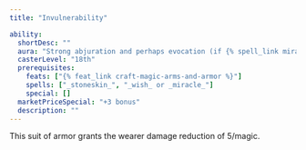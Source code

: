 ```yaml
---
title: "Invulnerability"

ability:
  shortDesc: ""
  aura: "Strong abjuration and perhaps evocation (if {% spell_link miracle %} is used)"
  casterLevel: "18th"
  prerequisites:
    feats: ["{% feat_link craft-magic-arms-and-armor %}"]
    spells: ["_stoneskin_", "_wish_ or _miracle_"]
    special: []
  marketPriceSpecial: "+3 bonus"
  description: ""
---
```

This suit of armor grants the wearer damage reduction of 5/magic.



